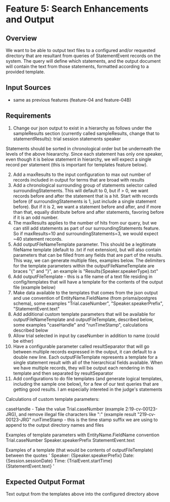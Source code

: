 # Feature 5: Search Enhancements and Output

## Overview

We want to be able to output text files to a configured and/or requested directory that are resultant from queries of StatementEvent records on the system.  The query will define which statements, and the output document will contain the text from those statements, formatted according to a provided template.

## Input Sources
- same as previous features (feature-04 and feature-04B)


## Requirements
1. Change our json output to exist in a hierarchy as follows under the sampleResults section (currently called sampleResults, change that to statementResults):
trial
session
statements
speaker

Statements should be sorted in chronological order but be underneath the levels of the above hieararchy.  Since each statement has only one speaker, even though it is below statement in hierarchy, we will expect a single record per statement (this is important for templates feature below).

2. Add a maxResults to the input configuration to max out number of records included in output for terms that are broad with results
3. Add a chronological surrounding group of statements selector called surroundingStatements.  This will default to 0, but if > 0, we want records before and after the statement that is a hit.  Start with records before (if surroundingStatements is 1, just include a single statement before).  But if it is 2, we want a statement before and after, and if more than that, equally distribute before and after statements, favoring before if it is an odd number.
4. The maxResults applies to the number of hits from our query, but we can still add statements as part of our surroundingStatements feature.  So if maxResults=10 and surroundingStatements=3, we would expect ~40 statement records.
5. Add outputFileNameTemplate parameter.  This should be a legitimate fileName template (default to .txt if not extension), but will also contain parameters that can be filled from any fields that are part of the results.  This way, we can generate multiple files, examples below.  The delimiters for the template parameters within the outputFileNameTemplate are braces "{" and "}", an example is "Results{Speaker.speakerType}.txt"
6. Add outputFileTemplate - this is a file name of a text file residing in config/templates that will have a template for the contents of the output file (example below)
7. Make data available to the templates that comes from the json output and use convention of EntityName.FieldName (from prisma/postgres schema), some examples "Trial.caseNumber", "Speaker.speakerPrefix", "StatementEvent.text"
7. Add additional custom template parameters that will be available for outputFileNameTemplate and outputFileTemplate, described below, some examples "caseHandle" and "runTimeStamp", calculations described below
8. Allow trial selected in input by caseNumber in addition to name (could be either)
9. Have a configurable parameter called resultSeparator that will go between multiple records expressed in the output, it can default to a double new line.  Each outputFileTemplate represents a template for a single statement result with all of the hierarchical fields available.  When we have multiple records, they will be output each rendering in this template and then separated by resultSeparator
10. Add configurations to do file templates (and generate logical templates, including the sample one below), for a few of our test queries that are getting good results.  I am especially intereted in the judge's statements


Calculations of custom template parameters:

caseHandle - Take the value Trial.caseNumber (example 2:19-cv-00123-JRG), and remove illegal file characters like ":" (example result "219-cv-00123-JRG"
runTimeStamp - this is the time stamp suffix we are using to append to the output directory names and files

Examples of template parameters with EntityName.FieldName convention
Trial.caseNumber
Speaker.speakerPrefix
StatementEvent.text


Examples of a template (that would be contents of outputFileTemplate) between the quotes
'
Speaker: {Speaker.speakerPrefix}		Date:	{Session.sessionDate}	Time:	{TrialEvent.startTime}	
{StatementEvent.text}
'


## Expected Output Format
Text output from the templates above into the configured directory above




